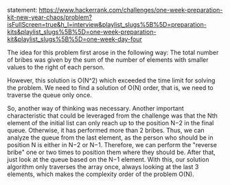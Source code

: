 statement: https://www.hackerrank.com/challenges/one-week-preparation-kit-new-year-chaos/problem?isFullScreen=true&h_l=interview&playlist_slugs%5B%5D=preparation-kits&playlist_slugs%5B%5D=one-week-preparation-kit&playlist_slugs%5B%5D=one-week-day-four

The idea for this problem first arose in the following way: The total number of bribes was given by the sum of the number of elements with smaller values to the right of each person.

However, this solution is O(N^2) which exceeded the time limit for solving the problem. We need to find a solution of 
O(N) order, that is, we need to traverse the queue only once.

So, another way of thinking was necessary. Another important characteristic that could be leveraged from the challenge was that the Nth element of the initial list can only reach up to the position N−2 in the final queue. Otherwise, it has performed more than 2 bribes. Thus, we can analyze the queue from the last element, as the person who should be in position N is either in N−2 or N−1. Therefore, we can perform the "reverse bribe" one or two times to position them where they should be. After that, just look at the queue based on the N−1 element. With this, our solution algorithm only traverses the array once, always looking at the last 3 elements, which makes the complexity order of the problem O(N).